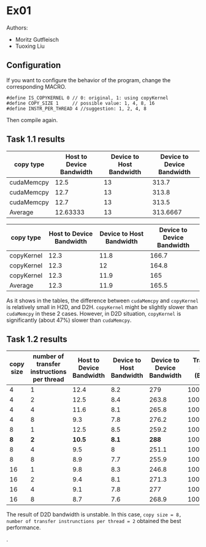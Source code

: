 # Ex01

Authors:

- Moritz Gutfleisch
- Tuoxing Liu

## Configuration

If you want to configure the behavior of the program, change the corresponding MACRO.

```
#define IS_COPYKERNEL 0 // 0: original, 1: using copyKernel
#define COPY_SIZE 1     // possible value: 1, 4, 8, 16
#define INSTR_PER_THREAD 4 //suggestion: 1, 2, 4, 8
```

Then compile again.

## Task 1.1 results

| copy type  | Host to Device Bandwidth | Device to Host Bandwidth | Device to Device Bandwidth |
| ---------- | ------------------------ | ------------------------ | -------------------------- |
| cudaMemcpy | 12.5                     | 13                       | 313.7                      |
| cudaMemcpy | 12.7                     | 13                       | 313.8                      |
| cudaMemcpy | 12.7                     | 13                       | 313.5                      |
| Average    | 12.63333                 | 13                       | 313.6667                   |

| copy type  | Host to Device Bandwidth | Device to Host Bandwidth | Device to Device Bandwidth |
| ---------- | ------------------------ | ------------------------ | -------------------------- |
| copyKernel | 12.3                     | 11.8                     | 166.7                      |
| copyKernel | 12.3                     | 12                       | 164.8                      |
| copyKernel | 12.3                     | 11.9                     | 165                        |
| Average    | 12.3                     | 11.9                     | 165.5                      |

As it shows in the tables, the difference between `cudaMemcpy` and `copyKernel` is relatively small in H2D, and D2H. `copyKernel` might be slightly slower than `cudaMemcpy` in these 2 cases. However, in D2D situation, `copyKernel` is significantly  (about 47%) slower than `cudaMemcpy`.

## Task 1.2 results


| copy size | number of transfer  instructions     per thread | Host to Device Bandwidth | Device to Host Bandwidth | Device to Device Bandwidth | Transfer Size (Bytes) |
| --------- | ----------------------------------------------- | ------------------------ | ------------------------ | -------------------------- | --------------------- |
| 4         | 1                                               | 12.4                     | 8.2                      | 279                        | 100000000             |
| 4         | 2                                               | 12.5                     | 8.4                      | 263.8                      | 100000000             |
| 4         | 4                                               | 11.6                     | 8.1                      | 265.8                      | 100000000             |
| 4         | 8                                               | 9.3                      | 7.8                      | 276.2                      | 100000000             |
| 8         | 1                                               | 12.5                     | 8.5                      | 259.2                      | 100000000             |
| **8**     | **2**                                           | **10.5**                 | **8.1**                  | **288**                    | 100000000             |
| 8         | 4                                               | 9.5                      | 8                        | 251.1                      | 100000000             |
| 8         | 8                                               | 8.9                      | 7.7                      | 255.9                      | 100000000             |
| 16        | 1                                               | 9.8                      | 8.3                      | 246.8                      | 100000000             |
| 16        | 2                                               | 9.4                      | 8.1                      | 271.3                      | 100000000             |
| 16        | 4                                               | 9.1                      | 7.8                      | 277                        | 100000000             |
| 16        | 8                                               | 8.7                      | 7.6                      | 268.9                      | 100000000             |

The result of D2D bandwidth is unstable. In this case, `copy size = 8, number of transfer instrunctions per thread = 2` obtained the best performance.

.